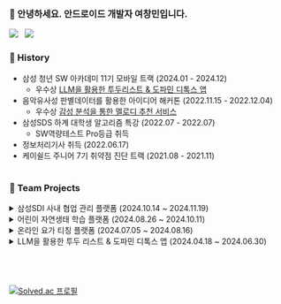 ### 🙋 안녕하세요. 안드로이드 개발자 여창민입니다.

<p>
  <a href="https://yeo2507.notion.site/PROFILE-ae856bd1898544a1b6beede0a9d6cc6f" target="_blank"><img src="https://img.shields.io/badge/Notion-292929?style=flat-square&logo=Notion&logoColor=white"></a> &nbsp
  <a href="https://yeolife.tistory.com/" target="_blank"><img src="https://img.shields.io/badge/Tech Blog-F45D48?style=flat-square&logo=tistory&logoColor=white"></a>
</p>

### 🐾 History
+ 삼성 청년 SW 아카데미 11기 모바일 트랙 (2024.01 - 2024.12) </br>
  + 우수상 <a href="https://play.google.com/store/apps/details?id=com.ssafy.frogdetox&hl=ko">LLM을 활용한 투두리스트 & 도파민 디톡스 앱</a>
+ 음악유사성 판별데이터를 활용한 아이디어 해커톤 (2022.11.15 - 2022.12.04) </br>
  + 우수상 <a href="https://www.etnews.com/20221220000072">감성 분석을 통한 멜로디 추천 서비스</a>
+ 삼성SDS 하계 대학생 알고리즘 특강 (2022.07 - 2022.07) </br>
  + SW역량테스트 Pro등급 취득
+ 정보처리기사 취득 (2022.06.17) </br>
+ 케이쉴드 주니어 7기 취약점 진단 트랙 (2021.08 - 2021.11) </br>

#

### 📗 Team Projects

<details>
  <summary> 삼성SDI 사내 협업 관리 플랫폼 (2024.10.14 ~ 2024.11.19) </summary>

 #### 개요  
'슈퍼보드'는 언제 어디서든 활발한 협업을 위한 프로젝트 관리 플랫폼이다. 칸반 보드 기반이기 때문에 드래그 앤 드롭으로 한눈에 작업들을 관리할 수 있으며, 실시간 협업 및 오프라인 동기화 기능을 제공하여 원격 환경에서도 최고의 협업 환경을 지원한다.

 #### 담당 역할
+ 안드로이드 개발
+ 로컬 오프라인 Room DB 설계 및 구현<br>
+ 오프라인 동기화 시 객체의 변경된 컬럼 구분을 위한 비트마스킹 구현<br>
  + 저장공간 효율 28.1% 상승 
+ 복잡한 비트마스킹을 KSP과 Annotation를 활용하여 함수로 추상화 <br>
  + 업데이트 연산 메모리 효율 42.8% 향상, 시간 31.9% 단축 (<a href="https://yeolife.tistory.com/107">상세보기</a>)
+ WorkFlow 드래그 앤 드롭에서 발생하는 순서 충돌 방지 알고리즘 구현<br>
  + 분수 인덱싱 알고리즘(수의 값 간격을 넓게 해서 타겟에 사잇값 할당)
</details>

<details>
  <summary> 어린이 자연생태 학습 플랫폼 (2024.08.26 ~ 2024.10.11) </summary>

 #### 개요  
'이게 모야'는 아이들이 증강현실로 자연을 학습하는 플랫폼이다. AR NPC와의 상호작용을 통해 미션을 수행하며, 탐험 중 생긴 궁금증은 AI 챗봇에게 물어볼 수 있어 호기심을 바로 해결할 수 있다. 미션 수행을 통해 동기부여를 제공하고, 자연과의 소중한 교감을 형성해 어린이의 건강한 성장을 도울 것이다.

 #### 담당 역할
+ 안드로이드 개발
+ 백엔드 API 통신
+ Fused Location Provide 활용
  + 목적지에 AR 배치를 위한 거리 연산
  + 거리에 따른 GPS 우선순위 조정으로 배터리 효율 향상
+ 증강현실 상호작용
  + HitTest를 활용한 AR 배치 안정성 확보
+ Overlay 형식의 음성 챗봇 TTS, STT
</details>

<details>
  <summary> 온라인 요가 티칭 플랫폼 (2024.07.05 ~ 2024.08.16) </summary>

 #### 개요  
'요가나비'는 동작이 느리고 활동 반경이 작은 특성을 가진 요가를 온라인으로 배울 수 있는 플랫폼이다. P2P 방식의 화상 강의를 통해 미디어 트랙을 서버를 거치지 않고 사용자 간에 직접 주고받아 프라이버시를 보장한다. 또한 사용자는 녹화된 강의를 보고 따라 하면서 AI로 자세의 정확도를 실시간으로 확인할 수 있으며, 온디바이스 AI라서 화면이 서버로 전송되지 않으므로 사용자에게 개인화된 서비스를 제공한다.

 #### 담당 역할
+ 안드로이드 개발
+ 백엔드 API 통신
+ 화상강의 목록을 Pagination하여 효율적인 데이터 호출
+ FCM을 활용한 화상강의 푸시알람
+ WebRTC를 이용한 P2P 화상강의 구현
+ Ktor 기반의 WebSocket 시그널링 서버 구축
</details>

<details>
  <summary> LLM을 활용한 투두 리스트 & 도파민 디톡스 앱 (2024.04.18 ~ 2024.06.30) </summary>

 #### 개요  
'청깨구리'는 도파민에 중독되어 밤낮이 종종 바뀌는 현대인을 위한 투두리스트이다. 생성형AI를 활용해 최근 작성한 투두리스트를 기반하여 할 일을 추천한다. 또한, 잠을 잘 시간에는 게이미피케이션 요소를 적용해 자연스럽게 앱 사용을 제한하여 도파민 디톡스를 유도한다.

 #### 담당 역할
+ 안드로이드 개발
+ Realtime Firebase를 활용한 투두 CRUD 구현
+ OpenAI API를 활용한 투두 추천 LLM 프롬프팅
+ Alarm Manager를 이용한 투두 알람 구현
+ 구글 플레이스토어 배포
</details>

#

<br>

[![Solved.ac 프로필](http://mazassumnida.wtf/api/v2/generate_badge?boj=yeo2507)](https://solved.ac/yeo2507)

<br>

<!--
<h3 align="center"> ⚡ Tech Stack </h3> <br>
<p align="center">
  <img src="https://img.shields.io/badge/android-34A853?style=for-the-badge&logo=android&logoColor=white">&nbsp
  <img src="https://img.shields.io/badge/MySQL-4479A1?style=for-the-badge&logo=mysql&logoColor=white">&nbsp 
  <img src="https://img.shields.io/badge/Firebase-FFCA28?style=for-the-badge&logo=firebase&logoColor=white">&nbsp <br><br>
  <img src="https://img.shields.io/badge/kotlin-7F52FF?style=for-the-badge&logo=kotlin&logoColor=white">&nbsp
  <img src="https://img.shields.io/badge/C++-00599C?style=for-the-badge&logo=cplusplus&logoColor=white">&nbsp 
  <img src="https://img.shields.io/badge/Java-1A285F?style=for-the-badge&logo=coffeescript&logoColor=white"/>&nbsp
</p>
<br/>

# 
-->
